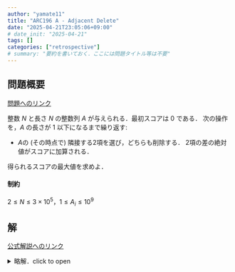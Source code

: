 ```yaml
---
author: "yamate11"
title: "ARC196 A - Adjacent Delete"
date: "2025-04-21T23:05:06+09:00"
# date_init: "2025-04-21"
tags: []
categories: ["retrospective"]
# summary: "要約を書いておく．ここには問題タイトル等は不要" 
---
```


## 問題概要

[問題へのリンク](https://atcoder.jp/contests/arc196/tasks/arc196_a)

整数 $N$ と長さ $N$ の整数列 $A$ が与えられる．最初スコアは $0$ である．
次の操作を，$A$ の長さが $1$ 以下になるまで繰り返す:

* $A$の (その時点で) 隣接する2項を選び，どちらも削除する．
  2項の差の絶対値がスコアに加算される．

得られるスコアの最大値を求めよ．

#### 制約

$2 \leq N \leq 3\times 10^5$，$1 \leq A_i \leq 10^9$


## 解

[公式解説へのリンク](https://atcoder.jp/contests/arc196/editorial/12591)

<details>
<summary>略解．click to open</summary>

#### $N$ が偶数の時

大きい方の半分をプラスに，小さい方の半分をマイナスにした和がスコアの上界．
この上界が達成できる．

#### $N$ が奇数の時

最後に残る1個を決めると，その左右それぞれで，上記偶数の時と同じ議論になる．
最後に残る1個を，左から順に全部調べる．

</details>




